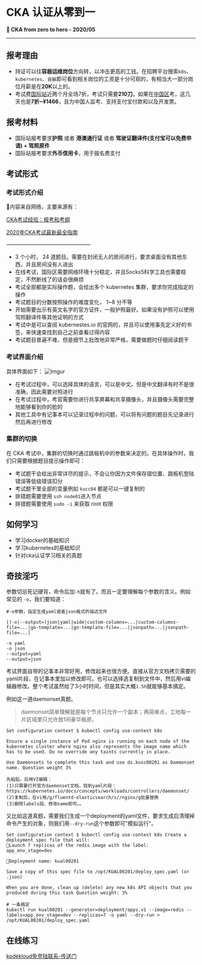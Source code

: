 # CKA 认证从零到一
**🐳 CKA from zero to hero - 2020/05**

---

## 报考理由
- 持证可以往**容器运维岗位**方向转，以冲击更高的工钱。在招聘平台搜索`k8s`、`kubernetes`、`容器`即可看到相关岗位的工资是十分可观的，有相当大一部分岗位月薪是在**20K**以上的。
- 考试费[国际站](https://training.linuxfoundation.org/april-2020-promo/)近两个月全场7折，考试只需要**210刀**。如果在[中国区](https://training.linuxfoundation.cn/certificate/details/1)考，这几天也是**7折~¥1466**，且为中国人监考、支持支付宝付款和以及开发票。

## 报考材料

- 国际站报考要求**护照** 或者 **港澳通行证** 或者 **驾驶证翻译件(支付宝可以免费申请) + 驾照原件**
- 国际站报考要求**外币信用卡**，用于报名费支付

## 考试形式
### 考试形式介绍

🐧内容来自网络，主要来源有：

[CKA考试经验：报考和考纲](https://blog.csdn.net/fly910905/article/details/102966474)

[2020年CKA考试最新最全指南](https://zhuanlan.zhihu.com/p/106090560)

————————————————

- 3 个小时， 24 道题目。需要在封闭无人的房间进行，要求桌面没有其他东西，并且房间没有人进出
- 在线考试，国际区需要网络环境十分稳定，并且Socks5科学工具也需要稳定，不然断线了的话会很麻烦
- 考试全部都是实际操作题，会给出多个 kubernetes 集群，要求你完成指定的操作
- 考试题目的分数按照操作的难度变化， 1~8 分不等
- 开始需要出示有英文名字的官方证件，一般护照最好。如果没有护照可以使用驾照翻译件等其他证明的方式
- 考试中是可以查阅 kubernestes.io 的官网的，并且可以使用事先定义好的书签，来快速查找到自己之前查看过得内容
- 考试题目普遍不难，但是细节上批改地非常严格，需要做题时仔细阅读题干

### 考试界面介绍
具体界面如下：
![Imgur](https://i.imgur.com/iUOTBmr.png)

- 在考试过程中，可以选择具体的语言，可以是中文。但是中文翻译有时不是很准确，因此需要对照进行
- 在考试过程中，考官需要你进行共享屏幕和共享摄像头，并且摄像头需要完整地能够看到你的脸的
- 其他工具中有记事本可以记录过程中的问题，可以将有问题的题目先记录进行然后再进行修改

### 集群的切换
在 CKA 考试中，集群的切换时通过跳板机中的参数来决定的。在具体操作时，我们只需要根据题目提示操作即可：
- 考试题干会给出非常详尽的提示，不会让你因为文件保存错位置、跳板机登陆错误等低级错误扣分
- 考试题干里全部的变量例如 `kucc04` 都是可以一键复制的
- 排错题需要使用 `ssh node01`进入节点
- 排错题需要使用 `sudo -i` 来获取 root 权限

## 如何学习
- 学习docker的基础知识
- 学习kubernetes的基础知识
- 针对cka认证学习相关的真题

## 奇技淫巧
参数切忌死记硬背，命令后加`-h`就有了。而且一定要理解每个参数的含义。例如常见的 `-o`，我们要知道：

```
#-o参数，指定生成yaml或者json格式的描述文件

[(-o|--output=)json|yaml|wide|custom-columns=...|custom-columns-file=...|go-template=...|go-template-file=...|jsonpath=...|jsonpath-file=...]

-o yaml 
-o json
--output=yaml
--output=json

```

考试界面自带的记事本非常好用，修改起来也很方便。直接从官方文档拷贝需要的yaml片段，在记事本里加以修改即可。也可以选择选复制到文件中，然后用vi编辑器修改。整个考试虽然给了3小时时间，但是其实大概`1.5h`就能够基本搞定。

例如这一道daemonset真题。

> daemonset简单理解就是每个节点只允许一个副本；再简单点，工地每一片区域里只允许放1间豪华板房。

```
Set configuration context $ kubectl config use-context k8s

Ensure a single instance of Pod nginx is running on each node of the kubernetes cluster where nginx also represents the image name which has to be used. Do no override any taints currently in place.

Use Daemonsets to complete this task and use ds.kusc00201 as Daemonset name. Question weight 3%

```
```
先粘贴，后用VI编辑：
(1)只需要打开官方daemonset文档，找到yaml片段：https://kubernetes.io/docs/concepts/workloads/controllers/daemonset/
(2)复制后，在vi用/g/fluentd-elasticsearch/s//nginx/g批量替换
(3)删除labels段、修改name即可。。
```

又比如这道真题，需要我们生成一个deployment的yaml文件，要求生成后清理掉命令产生的对象，则我们用`--dry-run`这个参数即可"模拟运行"。

```
Set configuration context $ kubectl config use-context k8s Create a deployment spec file that will:
Launch 7 replicas of the redis image with the label: app_env_stage=dev

Deployment name: kual00201

Save a copy of this spec file to /opt/KUAL00201/deploy_spec.yaml (or .json)

When you are done, clean up (delete) any new k8s API objects that you produced during this task Question weight: 3%
```

```
# 一条搞定
kubectl run kual00201 --generator=deployment/apps.v1 --image=redis --labels=app_env_stage=dev --replicas=7 -o yaml --dry-run > /opt/KUAL00201/deploy_spec.yaml
```


## 在线练习

[kodekloud免登陆联系-传送门](https://kodekloud.com/courses/certified-kubernetes-administrator-with-practice-tests/lectures/9816528)
